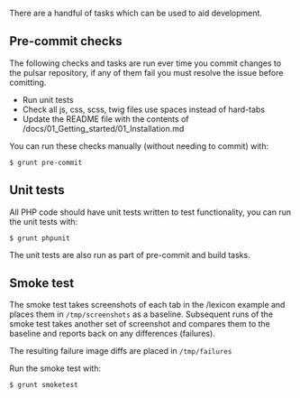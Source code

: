 There are a handful of tasks which can be used to aid development.

## Pre-commit checks

The following checks and tasks are run ever time you commit changes to the pulsar repository, if any of them fail you must resolve the issue before comitting.

 * Run unit tests
 * Check all js, css, scss, twig files use spaces instead of hard-tabs
 * Update the README file with the contents of /docs/01_Getting_started/01_Installation.md

You can run these checks manually (without needing to commit) with: 

    $ grunt pre-commit

## Unit tests

All PHP code should have unit tests written to test functionality, you can run the unit tests with:

    $ grunt phpunit

The unit tests are also run as part of pre-commit and build tasks.

## Smoke test

The smoke test takes screenshots of each tab in the /lexicon example and places them in `/tmp/screenshots` as a baseline. Subsequent runs of the smoke test takes another set of screenshot and compares them to the baseline and reports back on any differences (failures). 

The resulting failure image diffs are placed in `/tmp/failures`

Run the smoke test with:

    $ grunt smoketest